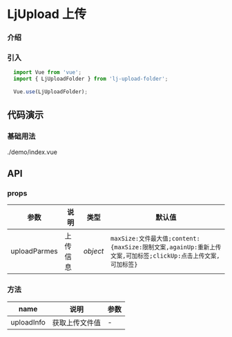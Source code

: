 # LjUpload 上传

### 介绍

### 引入

```js
  import Vue from 'vue';
  import { LjUploadFolder } from 'lj-upload-folder';
  
  Vue.use(LjUploadFolder);
```

## 代码演示

### 基础用法

<demo-code>./demo/index.vue</demo-code>

## API

### props

| 参数 | 说明 | 类型 |  默认值 |
|------|------|-----|---------|
| uploadParmes | 上传信息 | _object_ | `maxSize:文件最大值;content:{maxSize:限制文案,againUp:重新上传文案,可加标签;clickUp:点击上传文案,可加标签}` |

### 方法

| name | 说明 | 参数 |
|------|------|-----|
| uploadInfo | 获取上传文件值 | - |